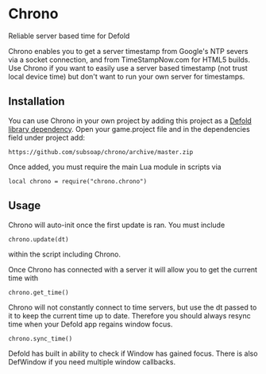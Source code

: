 # Chrono
Reliable server based time for Defold

Chrono enables you to get a server timestamp from Google's NTP severs via a socket connection, and from TimeStampNow.com for HTML5 builds. Use Chrono if you want to easily use a server based timestamp (not trust local device time) but don't want to run your own server for timestamps.

## Installation
You can use Chrono in your own project by adding this project as a [Defold library dependency](http://www.defold.com/manuals/libraries/). Open your game.project file and in the dependencies field under project add:

	https://github.com/subsoap/chrono/archive/master.zip
  
Once added, you must require the main Lua module in scripts via

```
local chrono = require("chrono.chrono")
```

## Usage
Chrono will auto-init once the first update is ran. You must include

```
chrono.update(dt)
```

within the script including Chrono.

Once Chrono has connected with a server it will allow you to get the current time with

```
chrono.get_time()
```

Chrono will not constantly connect to time servers, but use the dt passed to it to keep the current time up to date. Therefore you should always resync time when your Defold app regains window focus.

```
chrono.sync_time()
```

Defold has built in ability to check if Window has gained focus. There is also DefWindow if you need multiple window callbacks.
